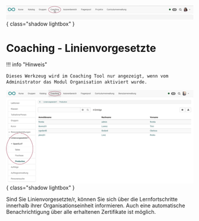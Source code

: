 ![bereiche_coaching_v1_de.png](assets/bereiche_coaching_v1_de.png){ class="shadow lightbox" }

# Coaching - Linienvorgesetzte

!!! info "Hinweis"

    Dieses Werkzeug wird im Coaching Tool nur angezeigt, wenn vom Administrator das Modul Organisation aktiviert wurde.

![coaching_linienvorgesetzter_v1_de.png](assets/coaching_linienvorgesetzter_v1_de.png){ class="shadow lightbox" }

Sind Sie Linienvorgesetzte/r, können Sie sich über die Lernfortschritte innerhalb ihrer Organisationseinheit informieren. Auch eine automatische Benachrichtigung über alle erhaltenen Zertifikate ist möglich.
